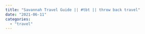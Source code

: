 ```yaml
---
title: "Savannah Travel Guide || #tbt || throw back travel"
date: "2021-06-11"
categories: 
  - "travel"
---
```



